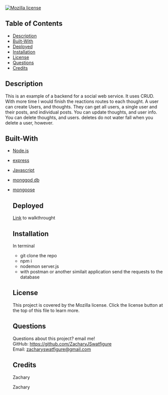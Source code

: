 [![Mozilla license](https://img.shields.io/badge/license-Mozilla-blue.svg)](https://www.mozilla.org/en-US/MPL/2.0/)
  ## Table of Contents
  - [Description](#description)
  - [Built-With](#built-with)
  - [Deployed](#deployed)
  - [Installation](#installation)
  - [License](#license)
  - [Questions](#questions)
  - [Credits](#credits)
  ## Description
  
  This is an example of a backend for a social web service. It uses CRUD. With more time I would finish the reactions routes to each thought. A user can create Users, 
  and thoughts. They can get all users, a single user and their posts, and individual posts. You can update thoughts, and user info. You can delete thoughts, and users.
  deletes do not water fall when you delete a user, however.

  ## Built-With
- [Node.js](https://nodejs.org/en/)
- [express](https://expressjs.com/)
- [Javascript](https://www.javascript.com)
- [monggod db](https://www.mongodb.com/)
- [mongoose](https://www.npmjs.com/package/mongoose)





  ## Deployed
  <p><a href = 'https://drive.google.com/file/d/1Jep-bncSmkw-UA0ll3r3LGwlVMNEqw_p/view'>Link</a> to walkthrought</p>

  ## Installation
  In terminal
  - git clone the repo
  - npm i
  - nodemon server.js
  - with postman or another similait application send the requests to the database
 
  ## License
    This project is covered by the Mozilla license. 
    Click the license button at the top of this file to learn more.
  ## Questions
  Questions about this project? email me! <br/>
  GitHub: https://github.com/ZacharyJSwatfigure <br/>
  Email: zacharyswatfigure@gmail.com 
  ## Credits
  Zachary

  Zachary
